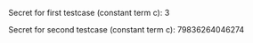 Secret for first testcase (constant term c): 3

Secret for second testcase (constant term c): 79836264046274
